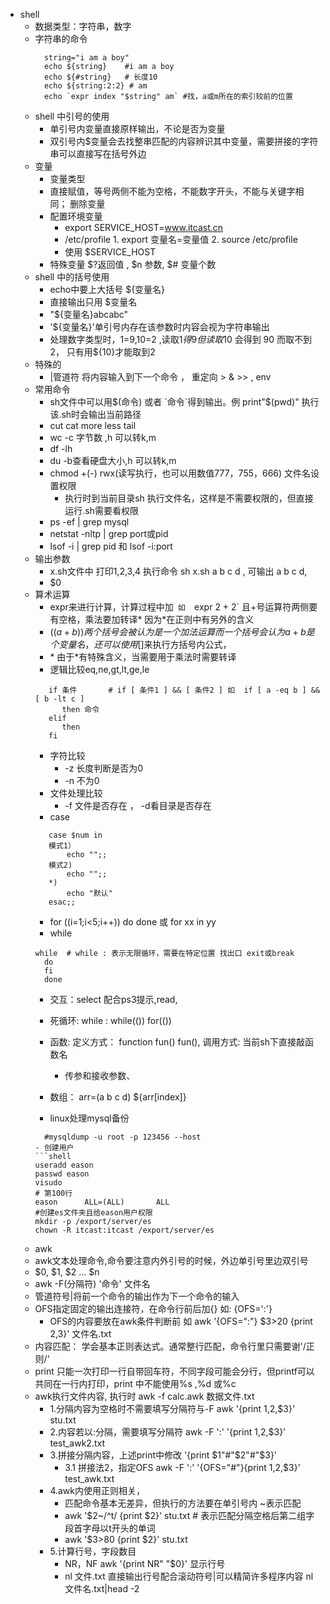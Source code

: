 
- shell
  - 数据类型：字符串，数字
  - 字符串的命令
     ```shell
       string="i am a boy"
       echo ${string}    #i am a boy
       echo ${#string}   # 长度10
       echo ${string:2:2} # am
       echo `expr index "$string" am` #找，a或m所在的索引较前的位置
  - shell 中引号的使用
     - 单引号内变量直接原样输出，不论是否为变量
     - 双引号内$变量会去找整串匹配的内容辨识其中变量，需要拼接的字符串可以直接写在括号外边
  - 变量
     - 变量类型
     - 直接赋值，等号两侧不能为空格，不能数字开头，不能与关键字相同； 删除变量
     - 配置环境变量 
       - export SERVICE_HOST=www.itcast.cn
       - /etc/profile  1. export 变量名=变量值   2. source /etc/profile 
       - 使用 $SERVICE_HOST
     - 特殊变量 $?返回值 , $n 参数, $# 变量个数
  - shell 中的括号使用 
     - echo中要上大括号 ${变量名}
     - 直接输出只用 $变量名
     - "${变量名}abcabc"
     - '${变量名}'单引号内存在该参数时内容会视为字符串输出
     - 处理数字类型时，1=9,10=2 ,读取$1 得9 但读取$10 会得到 90 而取不到2， 只有用${10}才能取到2
  - 特殊的
     -  |管道符 将内容输入到下一个命令 ， 重定向 > & >>  , env
  - 常用命令
     - sh文件中可以用$(命令) 或者 `命令`得到输出。例 print"$(pwd)" 执行该.sh时会输出当前路径
     - cut cat more less tail
     - wc -c 字节数 ,h 可以转k,m
     - df -lh 
     - du -b查看硬盘大小,h 可以转k,m
     - chmod +(-) rwx(读写执行，也可以用数值777，755，666) 文件名设置权限 
       - 执行时到当前目录sh 执行文件名，这样是不需要权限的，但直接运行.sh需要看权限
     - ps -ef | grep mysql  
     - netstat -nltp | grep port或pid
     - lsof -i | grep pid   和 lsof -i:port
  - 输出参数
     - x.sh文件中 打印$1,$2,$3,$4 执行命令 sh x.sh  a b c d  , 可输出 a b c d,
     - $0
  - 算术运算
     - expr来进行计算，计算过程中加`  如   `expr 2 + 2` 且+号运算符两侧要有空格，乘法要加转译\* 因为*在正则中有另外的含义
     - $((a+b)) 两个括号会被认为是一个加法运算而一个括号会认为a+b是个变量名，还可以使用$[]来执行方括号内公式，
     - \* 由于*有特殊含义，当需要用于乘法时需要转译
     - 逻辑比较eq,ne,gt,lt,ge,le
     ```shell
        if 条件       # if [ 条件1 ] && [ 条件2 ] 如  if [ a -eq b ] && [ b -lt c ]
           then 命令
        elif
           then
        fi
     ```
     - 字符比较
        -  -z 长度判断是否为0
        -  -n 不为0
     - 文件处理比较
        -  -f 文件是否存在 ， -d看目录是否存在
     - case
     ```shell
        case $num in
        模式1）
            echo "";;
        模式2)
            echo "";;
        *)
            echo "默认"
        esac;;
     ```
     - for ((i=1;i<5;i++)) do done 或 for xx in yy
     - while
     ```shell
     while  # while : 表示无限循环，需要在特定位置 找出口 exit或break
       do
       fi
       done
     ```
     - 交互：select 配合ps3提示,read,
     - 死循环: while :   while(())  for(())
     - 函数: 定义方式： function fun()  fun(), 调用方式: 当前sh下直接敲函数名
        - 传参和接收参数、
     - 数组： arr=(a b c d)  ${arr[index]}
     
     - linux处理mysql备份
      ```shell
        #mysqldump -u root -p 123456 --host
     - 创建用户
      ```shell
      useradd eason
      passwd eason
      visudo
      # 第100行
      eason      ALL=(ALL)       ALL
      #创建es文件夹且给eason用户权限
      mkdir -p /export/server/es
      chown -R itcast:itcast /export/server/es
      ```
  - awk
   - awk文本处理命令,命令要注意内外引号的时候，外边单引号里边双引号
    - $0, $1, $2 ... $n
    - awk  -F(分隔符) '命令' 文件名
    - 管道符号|将前一个命令的输出作为下一个命令的输入
    - OFS指定固定的输出连接符，在命令行前后加{} 如: {OFS=':'}
      - OFS的内容要放在awk条件判断前 如 awk '{OFS=":"} $3>20 {print $2,$3}' 文件名.txt
    - 内容匹配： 学会基本正则表达式。通常整行匹配，命令行里只需要谢'/正则/'
    - print 只能一次打印一行自带回车符，不同字段可能会分行，但printf可以共同在一行内打印，print 中不能使用%s ,%d 或%c
    - awk执行文件内容,   执行时 awk -f calc.awk 数据文件.txt
      - 1.分隔内容为空格时不需要填写分隔符与-F awk '{print $1,$2,$3}' stu.txt
      - 2.内容若以:分隔，需要填写分隔符 awk -F ':' '{print $1,$2,$3}' test_awk2.txt
      - 3.拼接分隔内容，上述print中修改 '{print $1"#"$2"#"$3}' 
        - 3.1 拼接法2，指定OFS awk -F ':' '{OFS="#"}{print $1,$2,$3}' test_awk.txt
      - 4.awk内使用正则相关，
        - 匹配命令基本无差异，但执行的方法要在单引号内 ~表示匹配
        - awk '$2~/^t/ {print $2}' stu.txt     # 表示匹配分隔空格后第二组字段首字母以t开头的单词
        - awk '$3>80 {print $2}' stu.txt
      - 5.计算行号，字段数目
        - NR，NF awk '{print NR" "$0}' 显示行号
        - nl 文件.txt 直接输出行号配合滚动符号|可以精简许多程序内容   nl 文件名.txt|head -2



